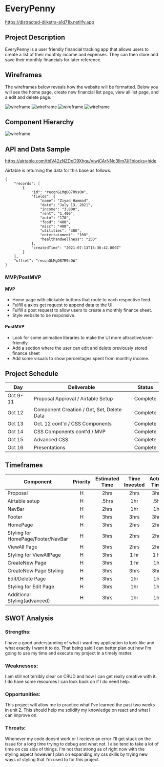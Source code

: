 # EveryPenny
https://distracted-dijkstra-a1d71b.netlify.app



## Project Description

EveryPenny is a user friendly financial tracking app that allows users to create a list of their monthly income and expenses. They can then store and save their monthly financials for later reference.

## Wireframes

The wireframes below reveals how the website will be formatted. Below you will see the home page, create new financial list page, view all list page, and a edit and delete page.

![wireframe](./wirefram.png)
![wireframe](./wireframeevery.png)
![wireframe](./wireframepenny.png)
![wireframe](./wireframeedit.png)

## Component Hierarchy

![wireframe](comphi.png)

## API and Data Sample

https://airtable.com/tblV42zNZDoD9Xhgu/viwjCArNNc3Ilm7Jj?blocks=hide

Airtable is returning the data for this base as follows:

```
{
    "records": [
        {
            "id": "recqnGLMgD87R9sOW",
            "fields": {
                "name": "Ziyad Hammad",
                "date": "July 13, 2021",
                "income": "3,000",
                "rent": "1,400",
                "auto": "170",
                "food": "400",
                "misc": "400",
                "utilities": "300",
                "entertainment": "100",
                "healthandwellness": "150"
            },
            "createdTime": "2021-07-13T15:30:42.000Z"
        }
    ],
    "offset": "recqnGLMgD87R9sOW"
}

```

### MVP/PostMVP

#### MVP

- Home page with clickable buttons that route to each respective feed.
- Fulfill a axios get request to append data to the UI.
- Fulfill a post request to allow users to create a monthly finance sheet.
- Style website to be responsive.
#### PostMVP

- Look for some animation libraries to make the UI more attractive/user-friendly.
- Add a section where the user can edit and delete previously stored finance sheet
- Add some visuals to show percentages spent from monthly income.

## Project Schedule

| Day      | Deliverable                                | Status   |
| -------- | ------------------------------------------ | -------- |
| Oct 9-11 | Proposal Approval / Airtable Setup        |Complete |
| Oct 12   | Component Creation / Get, Set, Delete Data |Complete |
| Oct 13   | Oct. 12 cont'd / CSS Components            |Complete |
| Oct 14   | CSS Components cont'd / MVP                |Complete |
| Oct 15   | Advanced CSS                               |Complete |
| Oct 16   | Presentations                              |Complete |

## Timeframes

| Component                 | Priority | Estimated Time | Time Invested | Actual Time |
| ------------------------- | :------: | :------------: | :-----------: | :---------: |
| Proposal                  |    H     |      2hrs      |     2hrs      |    3hrs     |
| Airtable setup            |    H     |     .5hrs      |      1hr      |     .5hr     |
| NavBar          |    H     |      2hrs      |      1hr      |     1hr     |
| Footer     |    H     |      3hrs      |     3hrs      |    3hrs     |
| HomePage     |    H     |      3hrs      |     2hrs      |    2hrs     |
| Styling for HomePage/Footer/NavBar     |    H     |      3hrs      |     2hrs      |    2hrs     |
| ViewAll Page       |    H     |      3hrs      |     2hrs      |    2hrs     |
|       Styling for ViewAllPage |    H     |      3hrs      |     1 hr      |    1 hr     |
| CreateNew Page      |    H     |      3hrs      |     1 hr      |     1hr     |
| CreateNew Page Styling|    H     |      3hrs      |     3hrs      |    3hrs     |
| Edit/Delete Page|    H     |      3hrs      |      1hr      |     1hr     |
| Styling for Edit Page|    H     |      3hrs      |      1hr      |     1hr     |
| Additional Styling(advanced)       |    H     |      3hrs      |      1hr      |     1hr     |



## SWOT Analysis

### Strengths:

I have a good understanding of what i want my application to look like and what exactly I want it to do. That being said I can better plan out how I'm going to use my time and execute my project in a timely matter. 

### Weaknesses:

I am still not terribly clear on CRUD and how I can get really creative with it. I do have some resources I can look back on if I do need help.

### Opportunities:

This project will allow me to practice what I've learned the past two weeks in unit 2. This should help me solidify my knowledge on react and what I can improve on.

### Threats:

Whenever my code doesnt work or I recieve an error I'll get stuck on the issue for a long time trying to debug and what not. I also tend to take a lot of time on css side of things. I'm not that strong as of right now with the styling aspect however I plan on expanding my css skills by trying new ways of styling that I'm used to for this project.